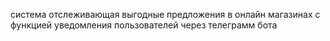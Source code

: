 система отслеживающая выгодные предложения в онлайн магазинах с функцией уведомления пользователей через телеграмм бота
